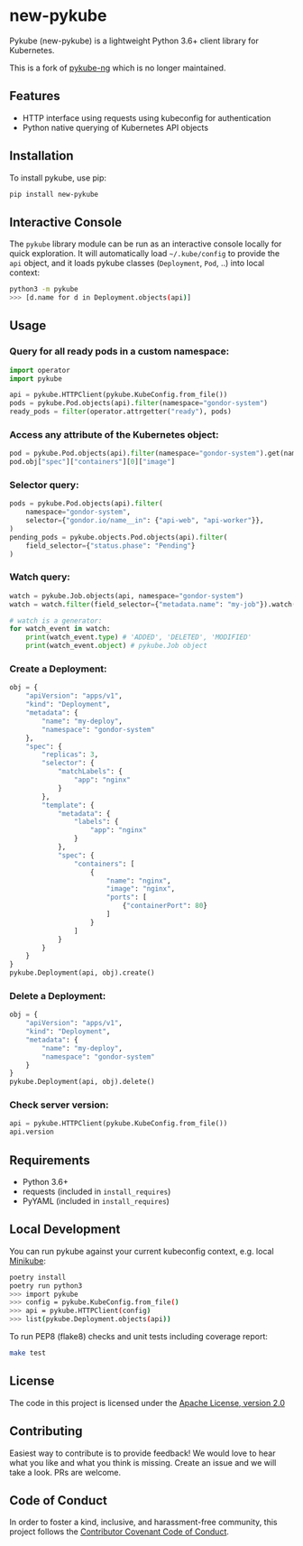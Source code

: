new-pykube
=========

Pykube (new-pykube) is a lightweight Python 3.6+ client library for Kubernetes.

This is a fork of [pykube-ng](https://codeberg.org/hjacobs/pykube-ng) which is no longer maintained.


## Features

* HTTP interface using requests using kubeconfig for authentication
* Python native querying of Kubernetes API objects


## Installation

To install pykube, use pip:
```bash
pip install new-pykube
```


## Interactive Console

The `pykube` library module can be run as an interactive console locally for quick exploration.
It will automatically load `~/.kube/config` to provide the `api` object, and it loads pykube classes (`Deployment`, `Pod`, ..) into local context:

```bash
python3 -m pykube
>>> [d.name for d in Deployment.objects(api)]
```


## Usage


### Query for all ready pods in a custom namespace:

```python
import operator
import pykube

api = pykube.HTTPClient(pykube.KubeConfig.from_file())
pods = pykube.Pod.objects(api).filter(namespace="gondor-system")
ready_pods = filter(operator.attrgetter("ready"), pods)
```


### Access any attribute of the Kubernetes object:

```python
pod = pykube.Pod.objects(api).filter(namespace="gondor-system").get(name="my-pod")
pod.obj["spec"]["containers"][0]["image"]
```


### Selector query:

```python
pods = pykube.Pod.objects(api).filter(
    namespace="gondor-system",
    selector={"gondor.io/name__in": {"api-web", "api-worker"}},
)
pending_pods = pykube.objects.Pod.objects(api).filter(
    field_selector={"status.phase": "Pending"}
)
```


### Watch query:

```python
watch = pykube.Job.objects(api, namespace="gondor-system")
watch = watch.filter(field_selector={"metadata.name": "my-job"}).watch()

# watch is a generator:
for watch_event in watch:
    print(watch_event.type) # 'ADDED', 'DELETED', 'MODIFIED'
    print(watch_event.object) # pykube.Job object
```


### Create a Deployment:

```python
obj = {
    "apiVersion": "apps/v1",
    "kind": "Deployment",
    "metadata": {
        "name": "my-deploy",
        "namespace": "gondor-system"
    },
    "spec": {
        "replicas": 3,
        "selector": {
            "matchLabels": {
                "app": "nginx"
            }
        },
        "template": {
            "metadata": {
                "labels": {
                    "app": "nginx"
                }
            },
            "spec": {
                "containers": [
                    {
                        "name": "nginx",
                        "image": "nginx",
                        "ports": [
                            {"containerPort": 80}
                        ]
                    }
                ]
            }
        }
    }
}
pykube.Deployment(api, obj).create()
```


### Delete a Deployment:

```python
obj = {
    "apiVersion": "apps/v1",
    "kind": "Deployment",
    "metadata": {
        "name": "my-deploy",
        "namespace": "gondor-system"
    }
}
pykube.Deployment(api, obj).delete()
```


### Check server version:

```python
api = pykube.HTTPClient(pykube.KubeConfig.from_file())
api.version
```


## Requirements

* Python 3.6+
* requests (included in `install_requires`)
* PyYAML (included in `install_requires`)


## Local Development

You can run pykube against your current kubeconfig context, e.g. local [Minikube](https://github.com/kubernetes/minikube):

```bash
poetry install
poetry run python3
>>> import pykube
>>> config = pykube.KubeConfig.from_file()
>>> api = pykube.HTTPClient(config)
>>> list(pykube.Deployment.objects(api))
```

To run PEP8 (flake8) checks and unit tests including coverage report:

```bash
make test
```


## License

The code in this project is licensed under the [Apache License, version 2.0](./LICENSE)


## Contributing

Easiest way to contribute is to provide feedback! We would love to hear what you like and what you think is missing.
Create an issue and we will take a look. PRs are welcome.


## Code of Conduct

In order to foster a kind, inclusive, and harassment-free community, this project follows the [Contributor Covenant Code of Conduct](http://contributor-covenant.org/version/1/4/).
